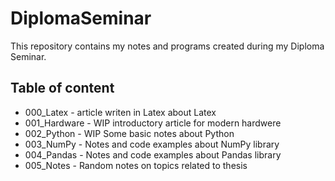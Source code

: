# DiplomaSeminar
This repository contains my notes and programs created during my Diploma Seminar.
## Table of content
* 000_Latex - article writen in Latex about Latex
* 001_Hardware - WIP introductory article for modern hardwere
* 002_Python - WIP Some basic notes about Python
* 003_NumPy - Notes and code examples about NumPy library
* 004_Pandas - Notes and code examples about Pandas library
* 005_Notes - Random notes on topics related to thesis 
